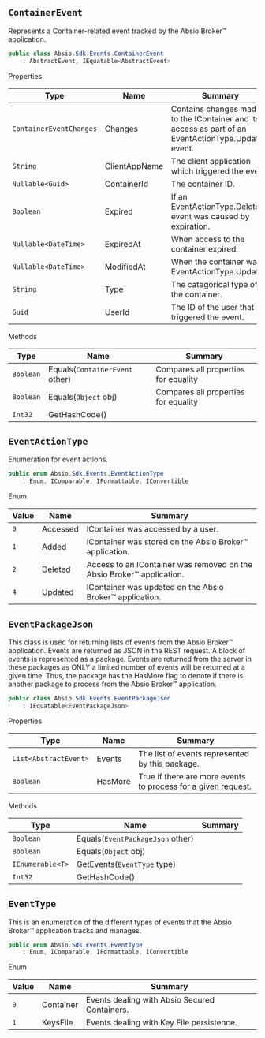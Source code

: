 ## `ContainerEvent`

Represents a Container-related event tracked by the Absio Broker™ application.
```csharp
public class Absio.Sdk.Events.ContainerEvent
    : AbstractEvent, IEquatable<AbstractEvent>

```

Properties

| Type | Name | Summary | 
| --- | --- | --- | 
| `ContainerEventChanges` | Changes | Contains changes made to the IContainer and its access as part of an EventActionType.Updated event. | 
| `String` | ClientAppName | The client application which triggered the event. | 
| `Nullable<Guid>` | ContainerId | The container ID. | 
| `Boolean` | Expired | If an EventActionType.Deleted event was caused by expiration. | 
| `Nullable<DateTime>` | ExpiredAt | When access to the container expired. | 
| `Nullable<DateTime>` | ModifiedAt | When the container was EventActionType.Updated. | 
| `String` | Type | The categorical type of the container. | 
| `Guid` | UserId | The ID of the user that triggered the event. | 


Methods

| Type | Name | Summary | 
| --- | --- | --- | 
| `Boolean` | Equals(`ContainerEvent` other) | Compares all properties for equality | 
| `Boolean` | Equals(`Object` obj) | Compares all properties for equality | 
| `Int32` | GetHashCode() |  | 


## `EventActionType`

Enumeration for event actions.
```csharp
public enum Absio.Sdk.Events.EventActionType
    : Enum, IComparable, IFormattable, IConvertible

```

Enum

| Value | Name | Summary | 
| --- | --- | --- | 
| `0` | Accessed | IContainer was accessed by a user. | 
| `1` | Added | IContainer was stored on the Absio Broker™ application. | 
| `2` | Deleted | Access to an IContainer was removed on the Absio Broker™ application. | 
| `4` | Updated | IContainer was updated on the Absio Broker™ application. | 


## `EventPackageJson`

This class is used for returning lists of events from the Absio Broker™ application.  Events are returned as JSON in the REST request.  A block of events is represented as a package.  Events are returned from the server in these packages as ONLY a limited number  of events will be returned at a given time.  Thus, the package has the HasMore flag to denote if there is another package to  process from the Absio Broker™ application.
```csharp
public class Absio.Sdk.Events.EventPackageJson
    : IEquatable<EventPackageJson>

```

Properties

| Type | Name | Summary | 
| --- | --- | --- | 
| `List<AbstractEvent>` | Events | The list of events represented by this package. | 
| `Boolean` | HasMore | True if there are more events to process for a given request. | 


Methods

| Type | Name | Summary | 
| --- | --- | --- | 
| `Boolean` | Equals(`EventPackageJson` other) |  | 
| `Boolean` | Equals(`Object` obj) |  | 
| `IEnumerable<T>` | GetEvents(`EventType` type) |  | 
| `Int32` | GetHashCode() |  | 


## `EventType`

This is an enumeration of the different types of events that the Absio Broker™ application tracks and manages.
```csharp
public enum Absio.Sdk.Events.EventType
    : Enum, IComparable, IFormattable, IConvertible

```

Enum

| Value | Name | Summary | 
| --- | --- | --- | 
| `0` | Container | Events dealing with Absio Secured Containers. | 
| `1` | KeysFile | Events dealing with Key File persistence. | 


